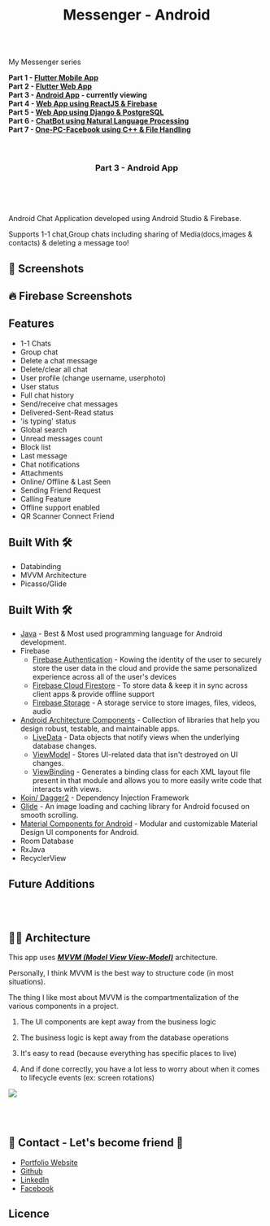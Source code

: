 # <div align="center">Messenger - Android</div>

<BR><BR>
   
My Messenger series   

<B>Part 1 - [Flutter Mobile App]()    <BR>
   Part 2 - [Flutter Web App]()     <BR>
   Part 3 - [Android App]()  - currently viewing    <BR>
   Part 4 - [Web App using ReactJS & Firebase]()    <BR>
   Part 5 - [Web App using Django & PostgreSQL]()   <BR>
   Part 6 - [ChatBot using Natural Language Processing]()     <BR>
   Part 7 - [One-PC-Facebook  using C++ & File Handling]()  <BR><BR><BR>
   <H3> <div align="center">Part 3 - Android App</div>       </H3>   <BR><BR><BR>
</B>

Android Chat Application developed using Android Studio & Firebase.

Supports 1-1 chat,Group chats including sharing of Media(docs,images & contacts) & deleting a message too!


## 📸 Screenshots



## 🔥 Firebase Screenshots




## Features

- 1-1 Chats
- Group chat
- Delete a chat message
- Delete/clear all chat
- User profile (change username, userphoto)
- User status
- Full chat history
- Send/receive chat messages
- Delivered-Sent-Read status
- 'is typing' status
- Global search
- Unread messages count
- Block list
- Last message
- Chat notifications
- Attachments
- Online/ Offline & Last Seen 
- Sending Friend Request
- Calling Feature
- Offline support enabled
- QR Scanner Connect Friend


## Built With  🛠


- Databinding
- MVVM Architecture
- Picasso/Glide



## Built With 🛠
- [Java]() - Best & Most used programming language for Android development.
- Firebase
   - [Firebase Authentication](https://firebase.google.com/docs/auth) - Kowing the identity of the user to securely store the user data in the cloud and provide the same personalized experience across all of the user's devices
   - [Firebase Cloud Firestore](https://firebase.google.com/docs/firestore) - To store data & keep it in sync across client apps & provide offline support
   - [Firebase Storage](https://firebase.google.com/docs/storage) - A storage service to store images, files, videos, audio
- [Android Architecture Components](https://developer.android.com/topic/libraries/architecture) - Collection of libraries that help you design robust, testable, and maintainable apps.
  - [LiveData](https://developer.android.com/topic/libraries/architecture/livedata) - Data objects that notify views when the underlying database changes.
  - [ViewModel](https://developer.android.com/topic/libraries/architecture/viewmodel) - Stores UI-related data that isn't destroyed on UI changes. 
  - [ViewBinding](https://developer.android.com/topic/libraries/view-binding) - Generates a binding class for each XML layout file present in that module and allows you to more easily write code that interacts with views.
- [Koin/ Dagger2](https://insert-koin.io) - Dependency Injection Framework
- [Glide](https://github.com/bumptech/glide) - An image loading and caching library for Android focused on smooth scrolling.
- [Material Components for Android](https://github.com/material-components/material-components-android) - Modular and customizable Material Design UI components for Android.
- Room Database
- RxJava
- RecyclerView

## Future Additions

<BR><BR>

## 👨‍🔧 Architecture
This app uses [***MVVM (Model View View-Model)***](https://developer.android.com/jetpack/docs/guide#recommended-app-arch) architecture.

Personally, I think MVVM is the best way to structure code (in most situations). 

The thing I like most about MVVM is the compartmentalization of the various components in a project. 

1) The UI components are kept away from the business logic

2) The business logic is kept away from the database operations

3) It's easy to read (because everything has specific places to live)

4) And if done correctly, you have a lot less to worry about when it comes to lifecycle events (ex: screen rotations)

![](https://developer.android.com/topic/libraries/architecture/images/final-architecture.png)

<BR><BR>

## 📱 Contact - Let's become friend  🤝
- [Portfolio Website](https://kulkarniatharva.github.io/)
- [Github](https://github.com/KulkarniAtharva)
- [LinkedIn](https://www.linkedin.com/in/atharva-kulkarni-146279187/)
- [Facebook](https://www.facebook.com/atharva.kulkarni.96343/)


## Licence
